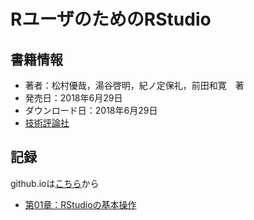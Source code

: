 # RユーザのためのRStudio


## 書籍情報

- 著者：松村優哉，湯谷啓明，紀ノ定保礼，前田和寛　著
- 発売日：2018年6月29日
- ダウンロード日：2018年6月29日
- [技術評論社](http://gihyo.jp/book)

## 記録

github.ioは[こちら](https://nonsabotage.github.io/RStudio4RUser/)から

- [第01章：RStudioの基本操作](chp01.html)

